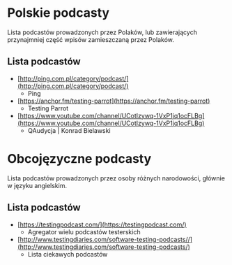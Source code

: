 # Polskie podcasty

Lista podcastów prowadzonych przez Polaków, lub zawierających przynajmniej część wpisów zamieszczaną przez Polaków.

## Lista podcastów

* [http://ping.com.pl/category/podcast/](http://ping.com.pl/category/podcast/)
  * Ping
* [https://anchor.fm/testing-parrot](https://anchor.fm/testing-parrot)
  * Testing Parrot
* [https://www.youtube.com/channel/UCotIzywq-1VxP1jq1ocFLBg](https://www.youtube.com/channel/UCotIzywq-1VxP1jq1ocFLBg)
  * QAudycja \| Konrad Bielawski


# Obcojęzyczne podcasty

Lista podcastów prowadzonych przez osoby różnych narodowości, głównie w języku angielskim.

## Lista podcastów 

* [https://testingpodcast.com/](https://testingpodcast.com/)
  * Agregator wielu podcastów testerskich
* [http://www.testingdiaries.com/software-testing-podcasts//](http://www.testingdiaries.com/software-testing-podcasts/)
  * Lista ciekawych podcastów
